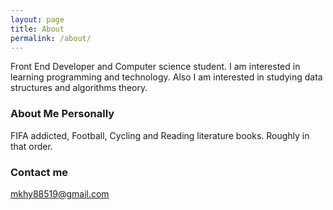 ```yaml
---
layout: page
title: About
permalink: /about/
---
```

Front End Developer and Computer science student. I am interested in learning programming and technology. Also I am interested in studying data structures and algorithms theory. 

### About Me Personally
FIFA addicted, Football, Cycling and Reading literature books. Roughly in that order.

### Contact me

[mkhy88519@gmail.com](mailto:email@domain.com)
